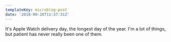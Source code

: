 ```yaml
---
templateKey: microblog-post
date: '2018-09-26T11:37:31Z'
---
```


It's Apple Watch delivery day, the longest day of the year. I'm a lot of things, but patient has never really been one of them.

